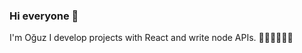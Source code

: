 ### Hi everyone 👋
I'm Oğuz 
I develop projects with React and write node APIs.
🚴‍♂️🚴‍♂️🚴‍♂️
<!--
**OguzErenAcar/OguzErenAcar** is a ✨ _special_ ✨ repository because its `README.md` (this file) appears on your GitHub profile.

Here are some ideas to get you started:

- 🔭 I’m currently working on ...
- 🌱 I’m currently learning ...
- 👯 I’m looking to collaborate on ...
- 🤔 I’m looking for help with ...
- 💬 Ask me about ...
- 📫 How to reach me: ...
- 😄 Pronouns: ...
- ⚡ Fun fact: ...
-->
